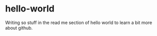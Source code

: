 hello-world
===========

Writing so stuff in the read me section of hello world to learn a bit more about github.
